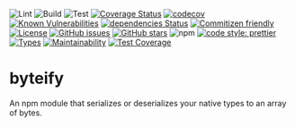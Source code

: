 ![Lint](https://github.com/euberdeveloper/byteify/workflows/Lint/badge.svg)
![Build](https://github.com/euberdeveloper/byteify/workflows/Build/badge.svg)
![Test](https://github.com/euberdeveloper/byteify/workflows/Test/badge.svg)
[![Coverage Status](https://coveralls.io/repos/github/euberdeveloper/byteify/badge.svg?branch=main)](https://coveralls.io/github/euberdeveloper/byteify?branch=main)
[![codecov](https://codecov.io/gh/euberdeveloper/byteify/branch/main/graph/badge.svg?token=4YW49XC338)](https://codecov.io/gh/euberdeveloper/byteify)
[![Known Vulnerabilities](https://snyk.io/test/github/euberdeveloper/byteify/badge.svg?targetFile=package.json)](https://snyk.io/test/github/euberdeveloper/byteify?targetFile=package.json)
[![dependencies Status](https://david-dm.org/euberdeveloper/byteify/status.svg)](https://david-dm.org/euberdeveloper/byteify)
[![Commitizen friendly](https://img.shields.io/badge/commitizen-friendly-brightgreen.svg)](http://commitizen.github.io/cz-cli/)
[![License](https://img.shields.io/npm/l/byteify.svg)](https://github.com/euberdeveloper/byteify/blob/master/LICENSE)
[![GitHub issues](https://img.shields.io/github/issues/euberdeveloper/byteify.svg)](https://github.com/euberdeveloper/byteify/issues)
[![GitHub stars](https://img.shields.io/github/stars/euberdeveloper/byteify.svg)](https://github.com/euberdeveloper/byteify/stargazers)
![npm](https://img.shields.io/npm/v/byteify.svg)
[![code style: prettier](https://img.shields.io/badge/code_style-prettier-ff69b4.svg)](https://github.com/prettier/prettier)
[![Types](https://img.shields.io/npm/types/byteify.svg)](https://www.npmjs.com/package/byteify)
[![Maintainability](https://api.codeclimate.com/v1/badges/898fd5ca5774fb92d9c8/maintainability)](https://codeclimate.com/github/euberdeveloper/byteify/maintainability)
[![Test Coverage](https://api.codeclimate.com/v1/badges/898fd5ca5774fb92d9c8/test_coverage)](https://codeclimate.com/github/euberdeveloper/byteify/test_coverage)

# byteify
An npm module that serializes or deserializes your native types to an array of bytes.

